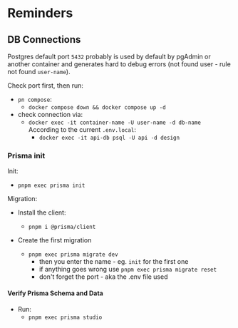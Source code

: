 # Reminders

## DB Connections

Postgres default port `5432` probably is used by default by pgAdmin or another container and generates hard to debug errors (not found user - rule not found `user-name`).

Check port first, then run:

- `pn compose`:
  - `docker compose down && docker compose up -d`
- check connection via:
  - `docker exec -it container-name -U user-name -d db-name`
    According to the current `.env.local`:
    - `docker exec -it api-db psql -U api -d design`

### Prisma init

Init:

- `pnpm exec prisma init`

Migration:

- Install the client:

  - `pnpm i @prisma/client`

- Create the first migration
  - `pnpm exec prisma migrate dev`
    - then you enter the name - eg. `init` for the first one
    - if anything goes wrong use `pnpm exec prisma migrate reset`
    - don't forget the port - aka the .env file used

#### Verify Prisma Schema and Data

- Run:
  - `pnpm exec prisma studio`
